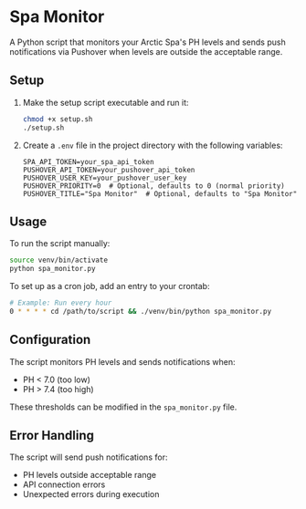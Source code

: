 # Spa Monitor

A Python script that monitors your Arctic Spa's PH levels and sends push notifications via Pushover when levels are outside the acceptable range.

## Setup

1. Make the setup script executable and run it:
   ```bash
   chmod +x setup.sh
   ./setup.sh
   ```

2. Create a `.env` file in the project directory with the following variables:
   ```
   SPA_API_TOKEN=your_spa_api_token
   PUSHOVER_API_TOKEN=your_pushover_api_token
   PUSHOVER_USER_KEY=your_pushover_user_key
   PUSHOVER_PRIORITY=0  # Optional, defaults to 0 (normal priority)
   PUSHOVER_TITLE="Spa Monitor"  # Optional, defaults to "Spa Monitor"
   ```

## Usage

To run the script manually:
```bash
source venv/bin/activate
python spa_monitor.py
```

To set up as a cron job, add an entry to your crontab:
```bash
# Example: Run every hour
0 * * * * cd /path/to/script && ./venv/bin/python spa_monitor.py
```

## Configuration

The script monitors PH levels and sends notifications when:
- PH < 7.0 (too low)
- PH > 7.4 (too high)

These thresholds can be modified in the `spa_monitor.py` file.

## Error Handling

The script will send push notifications for:
- PH levels outside acceptable range
- API connection errors
- Unexpected errors during execution 